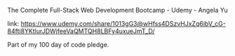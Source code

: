 The Complete Full-Stack Web Development Bootcamp - Udemy - Angela Yu

link:
https://www.udemy.com/share/1013gG3@wHfss4DSzvHJxZq6ibV_cG-84fti8YKtlurJDWjfeeVaQMTQH8LBFy4uxueJmT_D/

Part of my 100 day of code pledge.


